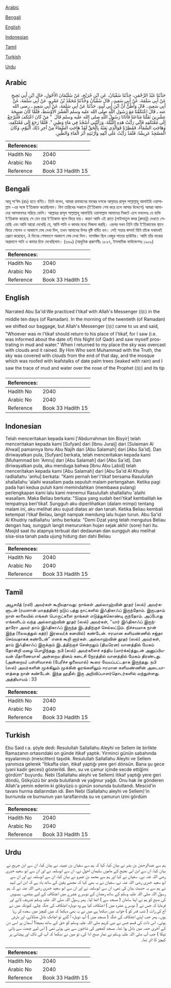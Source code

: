 [Arabic](#arabic)

[Bengali](#bengali)

[English](#english)

[Indonesian](#indonesian)

[Tamil](#tamil)

[Turkish](#turkish)

[Urdu](#urdu)

## Arabic


<div dir="rtl" lang="ar" style={{fontSize:'larger',backgroundColor:'#f8f9fa',padding:20}}>
حَدَّثَنَا عَبْدُ الرَّحْمَنِ، حَدَّثَنَا سُفْيَانُ، عَنِ ابْنِ جُرَيْجٍ، عَنْ سُلَيْمَانَ الأَحْوَلِ، خَالِ ابْنِ أَبِي نَجِيحٍ عَنْ أَبِي سَلَمَةَ، عَنْ أَبِي سَعِيدٍ،‏.‏ قَالَ سُفْيَانُ وَحَدَّثَنَا مُحَمَّدُ بْنُ عَمْرٍو، عَنْ أَبِي سَلَمَةَ، عَنْ أَبِي سَعِيدٍ،‏.‏ قَالَ وَأَظُنُّ أَنَّ ابْنَ أَبِي لَبِيدٍ، حَدَّثَنَا عَنْ أَبِي سَلَمَةَ، عَنْ أَبِي سَعِيدٍ ـ رضى الله عنه ـ قَالَ اعْتَكَفْنَا مَعَ رَسُولِ اللَّهِ صلى الله عليه وسلم الْعَشْرَ الأَوْسَطَ، فَلَمَّا كَانَ صَبِيحَةَ عِشْرِينَ نَقَلْنَا مَتَاعَنَا فَأَتَانَا رَسُولُ اللَّهِ صلى الله عليه وسلم قَالَ ‏ "‏ مَنْ كَانَ اعْتَكَفَ فَلْيَرْجِعْ إِلَى مُعْتَكَفِهِ فَإِنِّي رَأَيْتُ هَذِهِ اللَّيْلَةَ، وَرَأَيْتُنِي أَسْجُدُ فِي مَاءٍ وَطِينٍ ‏"‏‏.‏ فَلَمَّا رَجَعَ إِلَى مُعْتَكَفِهِ، وَهَاجَتِ السَّمَاءُ، فَمُطِرْنَا فَوَالَّذِي بَعَثَهُ بِالْحَقِّ لَقَدْ هَاجَتِ السَّمَاءُ مِنْ آخِرِ ذَلِكَ الْيَوْمِ، وَكَانَ الْمَسْجِدُ عَرِيشًا، فَلَقَدْ رَأَيْتُ عَلَى أَنْفِهِ وَأَرْنَبَتِهِ أَثَرَ الْمَاءِ وَالطِّينِ‏.‏
</div>
<div style={{backgroundColor:'#f8f9fa',padding:20, marginBottom: 10}}><table> <thead> <tr> <th>References:</th> <th></th> </tr> </thead> <tbody><tr><td>Hadith No</td><td>2040</td></tr><tr><td>Arabic No</td><td>2040</td></tr><tr><td>Reference</td><td>Book 33 Hadith 15</td></tr></tbody></table></div>

## Bengali


<div dir="ltr" lang="bn" style={{fontSize:'larger',backgroundColor:'#f8f9fa',padding:20}}>
আবূ সা‘ঈদ (রাঃ) হতে বর্ণিত। তিনি বলেন, আমরা রমাযানের মাঝের দশকে আল্লাহর রাসূল সাল্লাল্লাহু আলাইহি ওয়াসাল্লাম -এর সঙ্গে ই‘তিকাফ করেছিলাম। বিশ তারিখের সকালে (ই‘তিকাফ শেষ করে চলে আসার উদ্দেশে) আমরা আমাদের আসবাবপত্র সরিয়ে ফেলি। আল্লাহর রাসূল সাল্লাল্লাহু আলাইহি ওয়াসাল্লাম আমাদের নিকটে এসে বললেনঃ যে ব্যক্তি ই‘তিকাফ করেছে সে যেন তার ই‘তিকাফ স্থলে ফিরে যায়। কারণ আমি এই রাতে (লাইলাতুল কদর [ক্বদর]) দেখতে পেয়েছি এবং আমি আরো দেখেছি যে, আমি পানি ও কাদার মধ্যে সিজদা করছি। এরপর যখন তিনি তাঁর ই‘তিকাফের স্থানে ফিরে গেলেন ও আকাশে মেঘ দেখা দিল, তখন আমাদের উপর বৃষ্টি বর্ষিত হল। সেই সত্তার কসম! যিনি তাঁকে যথাযথই প্রেরণ করেছেন, ঐ দিনের শেষভাগে আকাশে মেঘ দেখা দিল। মাসজিদ ছিল খেজুর পাতার ছাউনির। আমি তাঁর নাকের অগ্রভাগে পানি ও কাদার চিহ্ন দেখেছিলাম। (৬৬৯) (আধুনিক প্রকাশনীঃ ১৮৯৭, ইসলামিক ফাউন্ডেশনঃ ১৯০৯)
</div>
<div style={{backgroundColor:'#f8f9fa',padding:20, marginBottom: 10}}><table> <thead> <tr> <th>References:</th> <th></th> </tr> </thead> <tbody><tr><td>Hadith No</td><td>2040</td></tr><tr><td>Arabic No</td><td>2040</td></tr><tr><td>Reference</td><td>Book 33 Hadith 15</td></tr></tbody></table></div>

## English


<div dir="ltr" lang="en" style={{fontSize:'larger',backgroundColor:'#f8f9fa',padding:20}}>
Narrated Abu Sa'id:We practiced I'tikaf with Allah's Messenger (ﷺ) in the middle ten days (of Ramadan). In the morning of the twentieth (of Ramadan) we shifted our baggage, but Allah's Messenger (ﷺ) came to us and said, "Whoever was m I'tikaf should return to his place of I'tikaf, for I saw (i.e. was informed about the date of) this Night (of Qadr) and saw myself prostrating in mud and water." When I returned to my place the sky was overcast with clouds and it rained. By Him Who sent Muhammad with the Truth, the sky was covered with clouds from the end of that day, and the mosque which was roofed with leafstalks of date palm trees (leaked with rain) and I saw the trace of mud and water over the nose of the Prophet (ﷺ) and its tip
</div>
<div style={{backgroundColor:'#f8f9fa',padding:20, marginBottom: 10}}><table> <thead> <tr> <th>References:</th> <th></th> </tr> </thead> <tbody><tr><td>Hadith No</td><td>2040</td></tr><tr><td>Arabic No</td><td>2040</td></tr><tr><td>Reference</td><td>Book 33 Hadith 15</td></tr></tbody></table></div>

## Indonesian


<div dir="ltr" lang="id" style={{fontSize:'larger',backgroundColor:'#f8f9fa',padding:20}}>
Telah menceritakan kepada kami ['Abdurrahman bin Bisyir] telah menceritakan kepada kami [Sufyan] dari [Ibnu Juraij] dari [Sulaiman Al Ahwal] pamannya Ibnu Abu Najih dari [Abu Salamah] dari [Abu Sa'id]. Dan diriwayatkan pula, [Sufyan] berkata, telah menceritakan kepada kami [Muhammad bin 'Amru] dari [Abu Salamah] dari [Abu Sa'id]. Dan diriwayatkan pula, aku menduga bahwa [Ibnu Abu Labid] telah menceritakan kepada kami [Abu Salamah] dari [Abu Sa'id Al Khudriy radliallahu 'anhu] berkata: "Kami pernah ber'i'tikaf bersama Rasulullah shallallahu 'alaihi wasallam pada sepuluh malam pertengahan. Ketika pagi pada hari kedua puluh kami memindahkan (membawa pulang) perlengkapan kami lalu kami menemui Rasulullah shallallahu 'alaihi wasallam. Maka Beliau berkata: "Siapa yang sudah beri'tikaf kembalilah ke tempatnya beri'tikaf. Sungguh aku diperlihatkan (dalam mimpi) tentang malam ini, aku melihat aku sujud diatas air dan tanah. Ketika Beliau kembali ketempat i'tikaf Beliau, langit nampak mendung lalu hujan turun. Abu Sa'id Al Khudriy radliallahu 'anhu berkata: "Demi Dzat yang telah mengutus Beliau dengan haq, sungguh langit menurunkan hujan sejak akhir (sore) hari itu. Masjid saat itu atapnya terbuat dari dedaunan dan sungguh aku melihat sisa-sisa tanah pada ujung hidung dan dahi Beliau
</div>
<div style={{backgroundColor:'#f8f9fa',padding:20, marginBottom: 10}}><table> <thead> <tr> <th>References:</th> <th></th> </tr> </thead> <tbody><tr><td>Hadith No</td><td>2040</td></tr><tr><td>Arabic No</td><td>2040</td></tr><tr><td>Reference</td><td>Book 33 Hadith 15</td></tr></tbody></table></div>

## Tamil


<div dir="ltr" lang="ta" style={{fontSize:'larger',backgroundColor:'#f8f9fa',padding:20}}>
அபூசயீத் (ரலி) அவர்கள் கூறியதாவது: நாங்கள் அல்லாஹ்வின் தூதர் (ஸல்) அவர்களுடன் (ரமளான் மாதத்தின்) நடுப் பத்து நாட்களில் இஃதிகாஃப் இருந்தோம். இருபதாம் நாள் காலையில் எங்கள் பொருட்களை நாங்கள் எடுத்துக்கொண்டி ருந்தோம். அப்போது எங்களிடம் வந்த அல்லாஹ்வின் தூதர் (ஸல்) அவர்கள், ‘‘யார் இஃதிகாஃப் இருந்தாரோ அவர் தாம் இஃதிகாஃப் இருந்த இடத்திற்குச் செல்லட்டும். நிச்சயமாக நான் இந்த (லைலத்துல் கத்ர்) இரவை(க் கனவில்) கண்டேன். ஈரமான களிமண்ணில் சஜ்தா செய்வதாகக் கண்டேன்” எனக் கூறி னார்கள். அல்லாஹ்வின் தூதர் (ஸல்) அவர்கள், தாம் இஃதிகாஃப் இருக்கும் இடத்திற்குச் சென்றதும் (திடீரென) வானத்தில் மேகம் தோன்றி மழை பொழிந்தது. நபி (ஸல்) அவர்களைச் சத்திய (மார்க்க)த்துடன் அனுப்பியவன் மீதாணையாக! அன்றைய தினம் கடைசி நேரத்தில் வானத்தில் மேகம் திரண்டது. (அன்றைய) பள்ளிவாசல் (பேரீச்ச ஓலையால்) கூரை வேயப்பட்டதாக இருந்தது. நபி (ஸல்) அவர்களின் மூக்கிலும் மூக்கின் ஓரங்களிலும் ஈரமான களிமண்ணின் அடையாளத்தை நான் கண்டேன். இந்த ஹதீஸ் இரு அறிவிப்பாளர்தொடர்களில் வந்துள்ளது. அத்தியாயம் : 33
</div>
<div style={{backgroundColor:'#f8f9fa',padding:20, marginBottom: 10}}><table> <thead> <tr> <th>References:</th> <th></th> </tr> </thead> <tbody><tr><td>Hadith No</td><td>2040</td></tr><tr><td>Arabic No</td><td>2040</td></tr><tr><td>Reference</td><td>Book 33 Hadith 15</td></tr></tbody></table></div>

## Turkish


<div dir="ltr" lang="tr" style={{fontSize:'larger',backgroundColor:'#f8f9fa',padding:20}}>
Ebu Said r.a. şöyle dedi: Resulullah Sallallahu Aleyhi ve Sellem ile birlikte Ramazanın ortasındaki on günde itikaf yaptık. Yirminci günün sabahında eşyalarımızı (mescitten) taşıdık. Resulullah Sallallahu Aleyhi ve Sellem yanımıza gelerek "İtikafta olan, itikaf yaptığı yere geri dönsün. Bana şu gece (yani kadir gecesi) gösterildi. Ben, su ve çamur içinde secde ettiğimi gördüm" buyurdu. Nebi (Sallallahu aleyhi ve Sellem) itikaf yaptığı yere geri döndü, Gökyüzü bir anda bulutlandı ve yağmur yağdı. Onu hak ile gönderen Allah'a yemin ederim ki gökyüzü o günün sonunda bulutlandı. Mescid'in tavanı hurma dallarından idi. Ben Nebi (Sallallahu aleyhi ve Sellem)'in burnunda ve burnunun yan taraflarında su ve çamurun izini gördüm
</div>
<div style={{backgroundColor:'#f8f9fa',padding:20, marginBottom: 10}}><table> <thead> <tr> <th>References:</th> <th></th> </tr> </thead> <tbody><tr><td>Hadith No</td><td>2040</td></tr><tr><td>Arabic No</td><td>2040</td></tr><tr><td>Reference</td><td>Book 33 Hadith 15</td></tr></tbody></table></div>

## Urdu


<div dir="rtl" lang="ur" style={{fontSize:'larger',backgroundColor:'#f8f9fa',padding:20}}>
ہم سے عبدالرحمٰن بن بشر نے بیان کیا، کہا کہ ہم سے سفیان بن عیینہ نے بیان کیا، ان سے ابن جریج نے بیان کیا، ان سے ابن ابی نجیح کے ماموں سلیمان احول نے، ان سے ابوسلمہ نے اور ان سے ابو سعید خدری رضی اللہ عنہ نے۔ سفیان نے کہا اور ہم سے محمد بن عمرو نے بیان کیا، ان سے ابوسلمہ نے اور ان سے ابو سعید خدری رضی اللہ عنہ نے، سفیان نے یہ بھی کہا کہ مجھے یقین کے ساتھ یاد ہے کہ ابن ابی لبید نے ہم سے یہ حدیث بیان کی تھی، ان سے ابوسلمہ نے اور ان سے ابو سعید خدری رضی اللہ عنہ نے کہ ہم رسول اللہ صلی اللہ علیہ وسلم کے ساتھ رمضان کے دوسرے عشرے میں اعتکاف کے لیے بیٹھے۔ بیسویں کی صبح کو ہم نے اپنا سامان ( مسجد سے ) اٹھا لیا۔ پھر رسول اللہ صلی اللہ علیہ وسلم تشریف لائے اور فرمایا کہ جس نے ( دوسرے عشرہ میں ) اعتکاف کیا ہے وہ دوبارہ اعتکاف کی جگہ چلے، کیونکہ میں نے آج کی رات ( شب قدر کو ) خواب میں دیکھا ہے میں نے یہ بھی دیکھا کہ میں کیچڑ میں سجدہ کر رہا ہوں۔ پھر جب اپنے اعتکاف کی جگہ ( مسجد میں ) آپ دوبارہ آ گئے تو اچانک بادل منڈلائے، اور بارش ہوئی۔ اس ذات کی قسم جس نے نبی کریم صلی اللہ علیہ وسلم کو حق کے ساتھ بھیجا! آسمان پر اسی دن کے آخری حصہ میں بادل ہوا تھا۔ مسجد کھجور کی شاخوں سے بنی ہوئی تھی ( اس لیے چھت سے پانی ٹپکا ) جب آپ صلی اللہ علیہ وسلم نے نماز صبح ادا کی، تو میں نے دیکھا کہ آپ کی ناک اور پیشانی پر کیچڑ کا اثر تھا۔
</div>
<div style={{backgroundColor:'#f8f9fa',padding:20, marginBottom: 10}}><table> <thead> <tr> <th>References:</th> <th></th> </tr> </thead> <tbody><tr><td>Hadith No</td><td>2040</td></tr><tr><td>Arabic No</td><td>2040</td></tr><tr><td>Reference</td><td>Book 33 Hadith 15</td></tr></tbody></table></div>